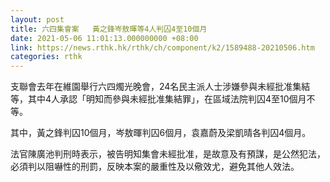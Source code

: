 ```yaml
---
layout: post
title: 六四集會案   黃之鋒岑敖暉等4人判囚4至10個月
date: 2021-05-06 11:01:13.000000000 +08:00
link: https://news.rthk.hk/rthk/ch/component/k2/1589488-20210506.htm
categories: rthk
---
```


支聯會去年在維園舉行六四燭光晚會，24名民主派人士涉嫌參與未經批准集結等，其中4人承認「明知而參與未經批准集結罪」，在區域法院判囚4至10個月不等。 

其中，黃之鋒判囚10個月，岑敖暉判囚6個月，袁嘉蔚及梁凱晴各判囚4個月。 

法官陳廣池判刑時表示，被告明知集會未經批准，是故意及有預謀，是公然犯法，必須判以阻嚇性的刑罰，反映本案的嚴重性及以儆效尤，避免其他人效法。
